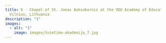 ```yaml
---
title: 6 - Chapel of St. Jonas Auksaburnis at the VDU Academy of Education,
  Vilnius, Lithuania
description: "1"
images:
  - alt: "1"
    image: images/švietimo-akademija_7.jpg
---
```

